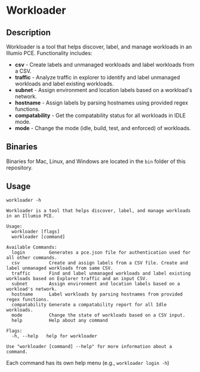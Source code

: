 # Workloader

## Description
Workloader is a tool that helps discover, label, and manage workloads in an Illumio PCE. Functionality includes:
* **csv** - Create labels and unmanaged workloads and label workloads from a CSV.
* **traffic** - Analyze traffic in explorer to identify and label unmanaged workloads and label existing workloads.
* **subnet** - Assign environment and location labels based on a workload's network.
* **hostname** - Assign labels by parsing hostnames using provided regex functions.
* **compatability** - Get the compatability status for all workloads in IDLE mode.
* **mode** - Change the mode (idle, build, test, and enforced) of workloads.

## Binaries
Binaries for Mac, Linux, and Windows are located in the `bin` folder of this repository.

## Usage
`workloader -h`

```
Workloader is a tool that helps discover, label, and manage workloads in an Illumio PCE.

Usage:
  workloader [flags]
  workloader [command]

Available Commands:
  login         Generates a pce.json file for authentication used for all other commands.
  csv           Create and assign labels from a CSV file. Create and label unmanaged workloads from same CSV.
  traffic       Find and label unmanaged workloads and label existing workloads based on Explorer traffic and an input CSV.
  subnet        Assign environment and location labels based on a workload's network.
  hostname      Label workloads by parsing hostnames from provided regex functions.
  compatability Generate a compatability report for all Idle workloads.
  mode          Change the state of workloads based on a CSV input.
  help          Help about any command

Flags:
  -h, --help   help for workloader

Use "workloader [command] --help" for more information about a command.
```

Each command has its own help menu (e.g., `workloader login -h`)